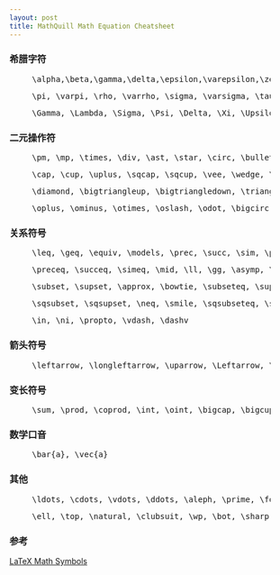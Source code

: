 ```yaml
---
layout: post
title: MathQuill Math Equation Cheatsheet
---
```


### 希腊字符
<figure class="highlight"><pre class="mathquill-ivanjobs">\alpha,\beta,\gamma,\delta,\epsilon,\varepsilon,\zeta, \theta, \vartheta, \kappa, \lambda, \mu, \nu, \xi</pre></figure>

<figure class="highlight"><pre class="mathquill-ivanjobs">\pi, \varpi, \rho, \varrho, \sigma, \varsigma, \tau, \upsilon, \phi, \varphi, \chi, \psi, \omega</pre></figure>

<figure class="highlight"><pre class="mathquill-ivanjobs">\Gamma, \Lambda, \Sigma, \Psi, \Delta, \Xi, \Upsilon, \Omega, \Theta, \Pi, \Phi</pre></figure>

### 二元操作符
<figure class="highlight"><pre class="mathquill-ivanjobs">\pm, \mp, \times, \div, \ast, \star, \circ, \bullet, \cdot, +</pre></figure>

<figure class="highlight"><pre class="mathquill-ivanjobs">\cap, \cup, \uplus, \sqcap, \sqcup, \vee, \wedge, \setminus, \wr</pre></figure>

<figure class="highlight"><pre class="mathquill-ivanjobs">\diamond, \bigtriangleup, \bigtriangledown, \triangleleft, \triangleright, </pre></figure>

<figure class="highlight"><pre class="mathquill-ivanjobs">\oplus, \ominus, \otimes, \oslash, \odot, \bigcirc, \dagger, \ddagger, \amalg</pre></figure>

### 关系符号
<figure class="highlight"><pre class="mathquill-ivanjobs">\leq, \geq, \equiv, \models, \prec, \succ, \sim, \perp</pre></figure>

<figure class="highlight"><pre class="mathquill-ivanjobs">\preceq, \succeq, \simeq, \mid, \ll, \gg, \asymp, \parallel</pre></figure>

<figure class="highlight"><pre class="mathquill-ivanjobs">\subset, \supset, \approx, \bowtie, \subseteq, \supseteq, \cong</pre></figure>

<figure class="highlight"><pre class="mathquill-ivanjobs">\sqsubset, \sqsupset, \neq, \smile, \sqsubseteq, \sqsupseteq, \doteq, \frown</pre></figure>

<figure class="highlight"><pre class="mathquill-ivanjobs">\in, \ni, \propto, \vdash, \dashv</pre></figure>

### 箭头符号
<figure class="highlight"><pre class="mathquill-ivanjobs">\leftarrow, \longleftarrow, \uparrow, \Leftarrow, \Longleftarrow, \Uparrow</pre></figure>

### 变长符号
<figure class="highlight"><pre class="mathquill-ivanjobs">\sum, \prod, \coprod, \int, \oint, \bigcap, \bigcup, \bigsqcup, \bigvee, \bigwedge, \bigodot, \bigotimes</pre></figure>

### 数学口音
<figure class="highlight"><pre class="mathquill-ivanjobs">\bar{a}, \vec{a}</pre></figure>

### 其他
<figure class="highlight"><pre class="mathquill-ivanjobs">\ldots, \cdots, \vdots, \ddots, \aleph, \prime, \forall, \infty, \hbar, \emptyset, \exists,   \nabla, \neg, \surd, \flat, \triangle</pre></figure>

<figure class="highlight"><pre class="mathquill-ivanjobs">\ell, \top, \natural, \clubsuit, \wp, \bot, \sharp, \diamondsuit,  \backslash, \angle, \heartsuit, \spadesuit, \partial, </pre></figure>



### 参考
[LaTeX Math Symbols](http://web.ift.uib.no/Teori/KURS/WRK/TeX/symALL.html)
